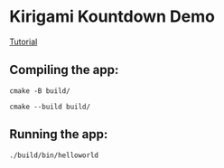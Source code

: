 # Kirigami Kountdown Demo

[Tutorial](https://develop.kde.org/docs/getting-started/kirigami)

## Compiling the app:

`cmake -B build/`

`cmake --build build/`

## Running the app:

`./build/bin/helloworld`
